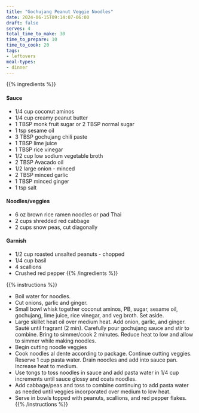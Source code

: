 ```yaml
---
title: "Gochujang Peanut Veggie Noodles"
date: 2024-06-15T09:14:07-06:00
draft: false
serves: 4
total_time_to_make: 30
time_to_prepare: 10
time_to_cook: 20
tags:
- leftovers
meal-types:
- dinner
---
```


{{% ingredients %}}
#### Sauce
- 1/4 cup coconut aminos
- 1/4 cup creamy peanut butter
- 1 TBSP monk fruit sugar or 2 TBSP normal sugar
- 1 tsp sesame oil
- 3 TBSP gochujang chili paste
- 1 TBSP lime juice
- 1 TBSP rice vinegar
- 1/2 cup low sodium vegetable broth
- 2 TBSP Avacado oil
- 1/2 large onion - minced
- 2 TBSP minced garlic
- 1 TBSP minced ginger
- 1 tsp salt

#### Noodles/veggies
- 6 oz brown rice ramen noodles or pad Thai
- 2 cups shredded red cabbage
- 2 cups snow peas, cut diagonally

#### Garnish
- 1/2 cup roasted unsalted peanuts - chopped
- 1/4 cup basil
- 4 scallions
- Crushed red pepper
{{% /ingredients %}}

{{% instructions %}}
- Boil water for noodles.
- Cut onions, garlic and ginger.
- Small bowl whisk together coconut aminos, PB, sugar, sesame oil, gochujang, lime juice, rice vinegar, and veg broth. Set aside.
- Large skillet heat oil over medium heat. Add onion, garlic, and ginger. Sauté until fragrant (2 min). Carefully pour gochujang sauce and stir to combine. Bring to simmer/cook 2 minutes. Reduce heat to low and allow to simmer while making noodles.
- Begin cutting noodle veggies
- Cook noodles al dente according to package. Continue cutting veggies. Reserve 1 cup pasta water. Drain noodles and add into sauce pan. Increase heat to medium.
- Use tongs to toss noodles in sauce and add pasta water in 1/4 cup increments until sauce glossy and coats noodles.
- Add cabbage/peas and toss to combine continuing to add pasta water as needed until veggies incorporated over medium to low heat.
- Serve in bowls topped with peanuts, scallions, and red pepper flakes.
{{% /instructions %}}
